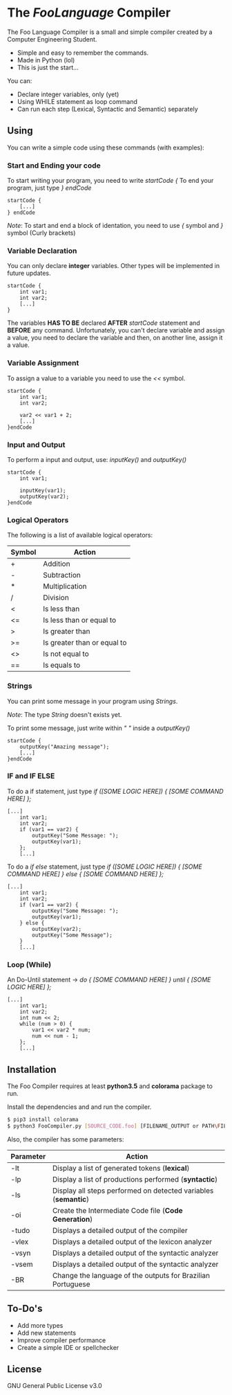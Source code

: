 # The *FooLanguage* Compiler

The Foo Language Compiler is a small and simple compiler created by a Computer Engineering Student.

  - Simple and easy to remember the commands.
  - Made in Python (lol)
  - This is just the start...

You can:
  - Declare integer variables, only (yet)
  - Using WHILE statement as loop command
  - Can run each step (Lexical, Syntactic and Semantic) separately

## Using

You can write a simple code using these commands (with examples):
### Start and Ending your code

To start writing your program, you need to write *startCode {*
To end your program, just type *} endCode*
```
startCode {
    [...]
} endCode
```
*Note*: To start and end a block of identation, you need to use *{* symbol and *}* symbol (Curly brackets)

### Variable Declaration

You can only declare **integer** variables. Other types will be implemented in future updates.
```
startCode {
    int var1;
    int var2;
    [...]
}
```
The variables **HAS TO BE** declared **AFTER** *startCode* statement and **BEFORE** any command.
Unfortunately, you can't declare variable and assign a value, you need to declare the variable and then, on another line, assign it a value.

### Variable Assignment

To assign a value to a variable you need to use the *<<* symbol.
```
startCode {
    int var1;
    int var2;

    var2 << var1 + 2;
    [...]
}endCode
```

### Input and Output

To perform a input and output, use: *inputKey()* and *outputKey()*
```
startCode {
    int var1;

    inputKey(var1);
    outputKey(var2);
}endCode
```

### Logical Operators

The following is a list of available logical operators:

| Symbol | Action          |
|--------|-----------------|
| +      | Addition                       |
| -      | Subtraction                    |
| *      | Multiplication                 |
| /      | Division                       |
| <      | Is less than                   |
| <=     | Is less than or equal to       |
| >      | Is greater than                |
| >=     | Is greater than or equal to    |
| <>     | Is not equal to                |
| ==     | Is equals to                   |

### Strings

You can print some message in your program using *Strings*.

*Note*: The type *String* doesn't exists yet.

To print some message, just write within *" "* inside a *outputKey()*
```
startCode {
    outputKey("Amazing message");
    [...]
}endCode
```

### IF and IF ELSE

To do a if statement, just type *if ([SOME LOGIC HERE]) { [SOME COMMAND HERE] };*
```
[...]
    int var1;
    int var2;
    if (var1 == var2) {
        outputKey("Some Message: ");
        outputKey(var1);
    };
    [...]
```
To do a *if else* statement, just type *if ([SOME LOGIC HERE]) { [SOME COMMAND HERE] } else { [SOME COMMAND HERE] };*
```
[...]
    int var1;
    int var2;
    if (var1 == var2) {
        outputKey("Some Message: ");
        outputKey(var1);
    } else {
        outputKey(var2);
        outputKey("Some Message");
    }
    [...]
```

### Loop (While)

An Do-Until statement -> *do { [SOME COMMAND HERE] } until { [SOME LOGIC HERE] };*
```
[...]
    int var1;
    int var2;
    int num << 2;
    while (num > 0) {
        var1 << var2 * num;
        num << num - 1;
    };
    [...]
```

## Installation

The Foo Compiler requires at least **python3.5** and **colorama** package to run.

Install the dependencies and and run the compiler.

```sh
$ pip3 install colorama
$ python3 FooCompiler.py [SOURCE_CODE.foo] [FILENAME_OUTPUT or PATH\FILENAME_OUTPUT] [parameters]
```

Also, the compiler has some parameters:

| Parameter | Action                                                             |
|-----------|--------------------------------------------------------------------|
|    -lt    | Display a list of generated tokens (**lexical**)                   |
|    -lp    | Display a list of productions performed (**syntactic**)            |
|    -ls    | Display all steps performed on detected variables (**semantic**)   |
|    -oi    | Create the Intermediate Code file (**Code Generation**)   |
|    -tudo  | Displays a detailed output of the compiler                         |
|    -vlex  | Displays a detailed output of the lexicon analyzer                 |
|    -vsyn  | Displays a detailed output of the syntactic analyzer               |
|    -vsem  | Displays a detailed output of the syntactic analyzer               |
|    -BR    | Change the language of the outputs for Brazilian Portuguese        |

## To-Do's

 - Add more types
 - Add new statements
 - Improve compiler performance
 - Create a simple IDE or spellchecker

License
----

GNU General Public License v3.0